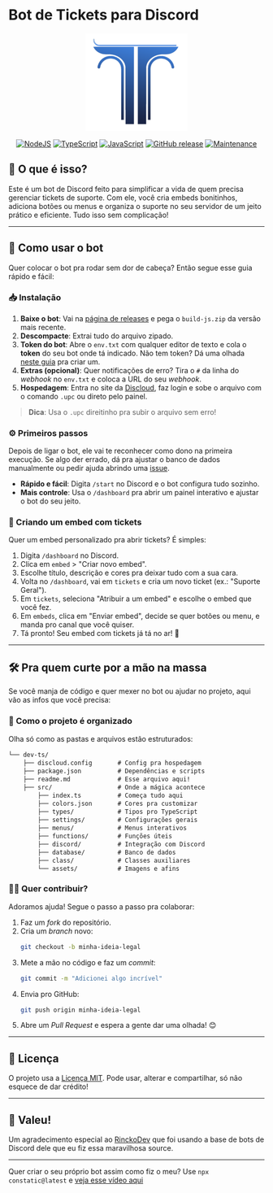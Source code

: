 # Bot de Tickets para Discord

<p align="center">
  <img src="src/assets/logo-ticktool-b-300px.png" alt="Logo do TickTool" width="200">
</p>

<p align="center">
  <a href="https://nodejs.org"><img src="https://img.shields.io/badge/node.js-6DA55F?style=for-the-badge&logo=node.js&logoColor=white" alt="NodeJS"></a>
  <a href="https://www.typescriptlang.org"><img src="https://img.shields.io/badge/typescript-%23007ACC.svg?style=for-the-badge&logo=typescript&logoColor=white" alt="TypeScript"></a>
  <a href="https://developer.mozilla.org/en-US/docs/Web/JavaScript"><img src="https://img.shields.io/badge/javascript-%23323330.svg?style=for-the-badge&logo=javascript&logoColor=%23F7DF1E" alt="JavaScript"></a>
  <a href="https://github.com/BirdTool/tickTool-b/releases"><img src="https://img.shields.io/github/release/BirdTool/tickTool-b.svg" alt="GitHub release"></a>
  <a href="https://github.com/BirdTool/tickTool-b/graphs/commit-activity"><img src="https://img.shields.io/badge/Maintained%3F-yes-green.svg" alt="Maintenance"></a>
</p>

## 🚀 O que é isso?

Este é um bot de Discord feito para simplificar a vida de quem precisa gerenciar tickets de suporte. Com ele, você cria embeds bonitinhos, adiciona botões ou menus e organiza o suporte no seu servidor de um jeito prático e eficiente. Tudo isso sem complicação!

---

## 🎉 Como usar o bot

Quer colocar o bot pra rodar sem dor de cabeça? Então segue esse guia rápido e fácil:

### 📥 Instalação

1. **Baixe o bot**: Vai na [página de releases](https://github.com/BirdTool/tickTool-b/releases) e pega o `build-js.zip` da versão mais recente.
2. **Descompacte**: Extrai tudo do arquivo zipado.
3. **Token do bot**: Abre o `env.txt` com qualquer editor de texto e cola o **token** do seu bot onde tá indicado. Não tem token? Dá uma olhada [neste guia](https://discordjs.guide/preparations/setting-up-a-bot-application.html) pra criar um.
4. **Extras (opcional)**: Quer notificações de erro? Tira o `#` da linha do *webhook* no `env.txt` e coloca a URL do seu *webhook*.
5. **Hospedagem**: Entra no site da [Discloud](https://discloud.com), faz login e sobe o arquivo com o comando `.upc` ou direto pelo painel.

> **Dica**: Usa o `.upc` direitinho pra subir o arquivo sem erro!

### ⚙️ Primeiros passos

Depois de ligar o bot, ele vai te reconhecer como dono na primeira execução. Se algo der errado, dá pra ajustar o banco de dados manualmente ou pedir ajuda abrindo uma [issue](https://github.com/BirdTool/tickTool-b/issues).

- **Rápido e fácil**: Digita `/start` no Discord e o bot configura tudo sozinho.
- **Mais controle**: Usa o `/dashboard` pra abrir um painel interativo e ajustar o bot do seu jeito.

### 🎨 Criando um embed com tickets

Quer um embed personalizado pra abrir tickets? É simples:

1. Digita `/dashboard` no Discord.
2. Clica em `embed` > "Criar novo embed".
3. Escolhe título, descrição e cores pra deixar tudo com a sua cara.
4. Volta no `/dashboard`, vai em `tickets` e cria um novo ticket (ex.: "Suporte Geral").
5. Em `tickets`, seleciona "Atribuir a um embed" e escolhe o embed que você fez.
6. Em `embeds`, clica em "Enviar embed", decide se quer botões ou menu, e manda pro canal que você quiser.
7. Tá pronto! Seu embed com tickets já tá no ar! 🎉

---

## 🛠️ Pra quem curte por a mão na massa

Se você manja de código e quer mexer no bot ou ajudar no projeto, aqui vão as infos que você precisa:

### 📂 Como o projeto é organizado

Olha só como as pastas e arquivos estão estruturados:

```plaintext
└── dev-ts/
    ├── discloud.config       # Config pra hospedagem
    ├── package.json          # Dependências e scripts
    ├── readme.md             # Esse arquivo aqui!
    ├── src/                  # Onde a mágica acontece
        ├── index.ts          # Começa tudo aqui
        ├── colors.json       # Cores pra customizar
        ├── types/            # Tipos pro TypeScript
        ├── settings/         # Configurações gerais
        ├── menus/            # Menus interativos
        ├── functions/        # Funções úteis
        ├── discord/          # Integração com Discord
        ├── database/         # Banco de dados
        ├── class/            # Classes auxiliares
        └── assets/           # Imagens e afins
```

### 🧑‍💻 Quer contribuir?

Adoramos ajuda! Segue o passo a passo pra colaborar:

1. Faz um *fork* do repositório.
2. Cria um *branch* novo:
   ```bash
   git checkout -b minha-ideia-legal
   ```
3. Mete a mão no código e faz um *commit*:
   ```bash
   git commit -m "Adicionei algo incrível"
   ```
4. Envia pro GitHub:
   ```bash
   git push origin minha-ideia-legal
   ```
5. Abre um *Pull Request* e espera a gente dar uma olhada! 😊

---

## 📜 Licença

O projeto usa a [Licença MIT](LICENSE.md). Pode usar, alterar e compartilhar, só não esquece de dar crédito!

---

## 🤝 Valeu!

Um agradecimento especial ao [RinckoDev](https://github.com/rinckodev) que foi usando a base de bots de Discord dele que eu fiz essa maravilhosa source.

---

Quer criar o seu próprio bot assim como fiz o meu? Use `npx constatic@latest` e [veja esse vídeo aqui](https://youtu.be/0wkw-Vh8Ags?si=xTRG_tGzZkHkJ9JH)